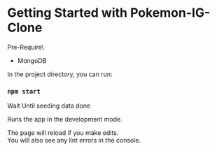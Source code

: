 # Getting Started with Pokemon-IG-Clone

Pre-Require\
- MongoDB

In the project directory, you can run:

### `npm start`

Wait Until seeding data done

Runs the app in the development mode.


The page will reload if you make edits.\
You will also see any lint errors in the console.

